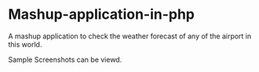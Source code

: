 # Mashup-application-in-php
A mashup application to check the weather forecast of any of the airport in this world.

Sample Screenshots can be viewd.
